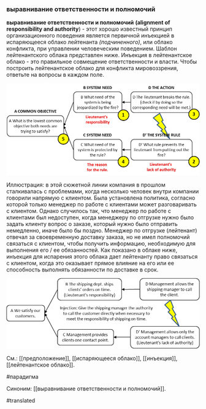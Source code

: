 ### выравнивание ответственности и полномочий

**выравнивание ответственности и полномочий** **(alignment of responsibility and authority**) - этот хорошо известный принцип организационного поведения является первичной инъекцией в испаряющееся облако лейтенанта *(подчиненного)*, или облако конфликта, при управлении человеческим поведением. Шаблон лейтенантского облака представлен ниже. Инъекция в лейтенантское облако - это правильное совмещение ответственности и власти. Чтобы построить лейтенантское облако для конфликта мировоззрения, ответьте на вопросы в каждом поле.

![](images/image28.png)

Иллюстрация: в этой сюжетной линии компания в прошлом сталкивалась с проблемами, когда несколько человек внутри компании говорили напрямую с клиентом. Была установлена политика, согласно которой только менеджер по работе с клиентами может разговаривать с клиентом. Однако случилось так, что менеджер по работе с клиентами был недоступен, когда менеджеру по отгрузке нужно было задать клиенту вопрос о заказе, который нужно было отправить немедленно, иначе было бы поздно. Менеджер по отгрузке (лейтенант) отвечал за своевременную доставку заказа, но не имел полномочий связаться с клиентом, чтобы получить информацию, необходимую для выполнения его / ее обязанностей. Как показано в облаке ниже, инъекция для испарения этого облака дает лейтенанту право связаться с клиентом, когда это оказывает прямое влияние на его или ее способность выполнять обязанности по доставке в срок.

![](images/image50.png)

См.: [[предположение]], [[испаряющееся облако]], [[инъекция]], [[лейтенантское облако]].

#парадигма

Синоним: [[выравнивание ответственности и полномочий]].

#translated
